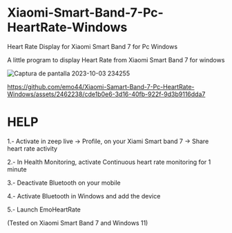 # Xiaomi-Smart-Band-7-Pc-HeartRate-Windows
Heart Rate Display for Xiaomi Smart Band 7 for Pc Windows

A little program to display Heart Rate from Xiaomi Smart Band 7 for windows

![Captura de pantalla 2023-10-03 234255](https://github.com/emo44/Xiaomi-Samart-Band-7-Pc-HeartRate-Windows/assets/2462238/ffa24e1a-d103-4cc5-9399-d846b5f43f6e)


https://github.com/emo44/Xiaomi-Samart-Band-7-Pc-HeartRate-Windows/assets/2462238/cde1b0e6-3d16-40fb-922f-9d3b9116dda7

HELP
====

1.- Activate in zeep live -> Profile, on your Xiami Smart band 7 -> Share heart rate activity

2.- In Health Monitoring, activate Continuous heart rate monitoring for 1 minute

3.- Deactivate Bluetooth on your mobile

4.- Activate Bluetooth in Windows and add the device

5.- Launch EmoHeartRate


(Tested on Xiaomi Smart Band 7 and Windows 11)

